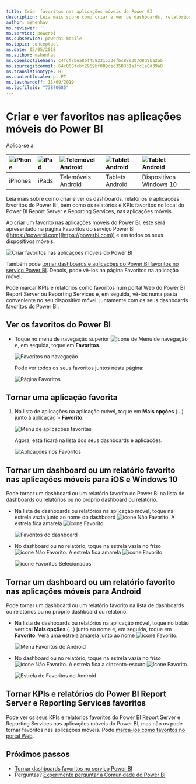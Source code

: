 ```yaml
---
title: Criar favoritos nas aplicações móveis do Power BI
description: Leia mais sobre como criar e ver os dashboards, relatórios e aplicações favoritos do Power BI, bem como relatórios e KPIs do Power BI Report Server e Reporting Services, nas aplicações móveis.
author: mshenhav
ms.reviewer: ''
ms.service: powerbi
ms.subservice: powerbi-mobile
ms.topic: conceptual
ms.date: 05/05/2018
ms.author: mshenhav
ms.openlocfilehash: c4fcf7bea8bf458231533efbc88e307d8d9ba2ab
ms.sourcegitcommit: 64c860fcbf2969bf089cec358331a1fc1e0d39a8
ms.translationtype: HT
ms.contentlocale: pt-PT
ms.lasthandoff: 11/09/2019
ms.locfileid: "73870685"
---
```

# <a name="make-and-view-favorites-in-the-power-bi-mobile-apps"></a>Criar e ver favoritos nas aplicações móveis do Power BI
Aplica-se a:

| ![iPhone](./media/mobile-apps-favorites/iphone-logo-50-px.png) | ![iPad](./media/mobile-apps-favorites/ipad-logo-50-px.png) | ![Telemóvel Android](./media/mobile-apps-favorites/android-phone-logo-50-px.png) | ![Tablet Android](./media/mobile-apps-favorites/android-tablet-logo-50-px.png) | ![Tablet Android](./media/mobile-apps-favorites/win-10-logo-50-px.png) |
|:--- |:--- |:--- |:--- |:--- |
| iPhones |iPads |Telemóveis Android |Tablets Android |Dispositivos Windows 10 |

Leia mais sobre como criar e ver os dashboards, relatórios e aplicações favoritos do Power BI, bem como os relatórios e KPIs favoritos no local do Power BI Report Server e Reporting Services, nas aplicações móveis.

Ao criar um favorito nas aplicações móveis do Power BI, este será apresentado na página Favoritos do serviço Power BI ([https://powerbi.com](https://powerbi.com)) e em todos os seus dispositivos móveis. 

![Criar favoritos nas aplicações móveis do Power BI](./media/mobile-apps-favorites/power-bi-android-favorites-reports.png)


Também pode [tornar dashboards e aplicações do Power BI favoritos no serviço Power BI](../end-user-favorite.md). Depois, pode vê-los na página Favoritos na aplicação móvel.

Pode marcar KPIs e relatórios como favoritos num portal Web do Power BI Report Server ou Reporting Services e, em seguida, vê-los numa pasta conveniente no seu dispositivo móvel, juntamente com os seus dashboards favoritos do Power BI.

## <a name="view-your-power-bi-favorites"></a>Ver os favoritos do Power BI
* Toque no menu de navegação superior ![ícone de Menu de navegação](./media/mobile-apps-favorites/power-bi-iphone-global-nav-button.png) e, em seguida, toque em **Favoritos**.
  
  ![Favoritos na navegação](./media/mobile-apps-favorites/power-bi-ipad-faves-pbi-report-server.png)
  
  Pode ver todos os seus favoritos juntos nesta página:
  
  ![Página Favoritos](./media/mobile-apps-favorites/power-bi-ipad-favorites.png)

## <a name="make-an-app-a-favorite"></a>Tornar uma aplicação favorita
1. Na lista de aplicações na aplicação móvel, toque em **Mais opções** (...) junto à aplicação > **Favorito**.
   
    ![Menu de aplicações favoritas](./media/mobile-apps-favorites/power-bi-android-favorite-app-ellipsis.png)
   
    Agora, esta ficará na lista dos seus dashboards e aplicações.
   
    ![Aplicações nos Favoritos](./media/mobile-apps-favorites/power-bi-android-favorite-apps.png)

## <a name="make-a-dashboard-or-report-a-favorite-in-the-ios-and-windows-10-mobile-apps"></a>Tornar um dashboard ou um relatório favorito nas aplicações móveis para iOS e Windows 10
Pode tornar um dashboard ou um relatório favorito do Power BI na lista de dashboards ou relatórios ou no próprio dashboard ou relatório.

* Na lista de dashboards ou relatórios na aplicação móvel, toque na estrela vazia junto ao nome do dashboard ![ícone Não Favorito](./././media/mobile-apps-favorites/power-bi-mobile-not-favorite-icon.png). A estrela fica amarela ![ícone Favorito](./././media/mobile-apps-favorites/power-bi-mobile-yes-favorite-icon.png).
  
    ![Favoritos do dashboard](./media/mobile-apps-favorites/power-bi-mobile-make-dashboard-favorite.png)
* No dashboard ou no relatório, toque na estrela vazia no friso ![ícone Não Favorito](./././media/mobile-apps-favorites/power-bi-mobile-not-favorite-icon.png). A estrela fica amarela ![ícone Favorito](./././media/mobile-apps-favorites/power-bi-mobile-yes-favorite-icon.png).
  
    ![ícone Favoritos Selecionados](./media/mobile-apps-favorites/power-bi-mobile-favorite-selected.png)

## <a name="make-a-dashboard-or-report-a-favorite-in-the-android-mobile-apps"></a>Tornar um dashboard ou um relatório favorito nas aplicações móveis para Android
Pode tornar um dashboard ou um relatório favorito na lista de dashboards ou relatórios ou no próprio dashboard ou relatório.

* Na lista de dashboards ou relatórios na aplicação móvel, toque no botão vertical **Mais opções** (...) junto ao nome e, em seguida, toque em **Favorito**. Verá uma estrela amarela junto ao nome ![ícone Favorito](./././media/mobile-apps-favorites/power-bi-mobile-yes-favorite-icon.png).
  
    ![Menu Favoritos do Android](./media/mobile-apps-favorites/power-bi-android-make-favorite.png)
* No dashboard ou no relatório, toque na estrela vazia no friso ![ícone Não Favorito](./././media/mobile-apps-favorites/power-bi-mobile-not-favorite-icon.png). A estrela fica a cinzento-escuro ![ícone Favorito](./media/mobile-apps-favorites/power-bi-android-favorite-icon.png).
  
    ![Estrela de Favoritos do Android](./media/mobile-apps-favorites/power-bi-android-favorite-in-dashboard.png)

## <a name="make-favorite-power-bi-report-server-and-reporting-services-reports-and-kpis"></a>Tornar KPIs e relatórios do Power BI Report Server e Reporting Services favoritos
Pode ver os seus KPIs e relatórios favoritos do Power BI Report Server e Reporting Services nas aplicações móveis do Power BI, mas não os pode tornar favoritos nas aplicações móveis. Pode [marcá-los como favoritos no portal Web](../../report-server/tutorial-explore-report-server-web-portal.md#tag-your-favorites). 

## <a name="next-steps"></a>Próximos passos
* [Tornar dashboards favoritos no serviço Power BI](../end-user-favorite.md) 
* Perguntas? [Experimente perguntar à Comunidade do Power BI](https://community.powerbi.com/)

